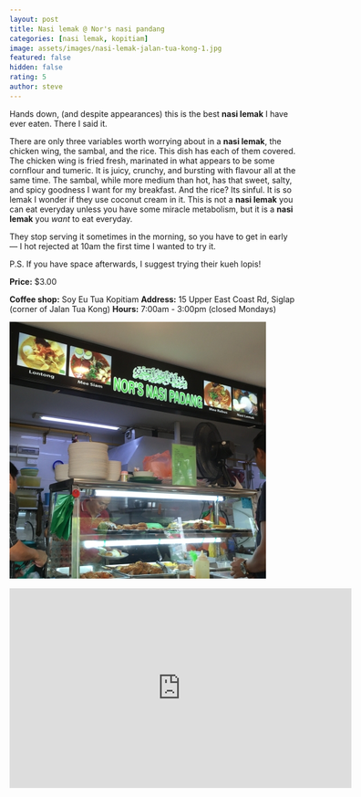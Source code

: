 ```yaml
---
layout: post
title: Nasi lemak @ Nor's nasi pandang
categories: [nasi lemak, kopitiam]
image: assets/images/nasi-lemak-jalan-tua-kong-1.jpg
featured: false
hidden: false
rating: 5
author: steve
---
```


Hands down, (and despite appearances) this is the best **nasi lemak** I have ever eaten. There I said it.

There are only three variables worth worrying about in a **nasi lemak**, the chicken wing, the sambal, and the rice. This dish has each of them covered. The chicken wing is fried fresh, marinated in what appears to be some cornflour and tumeric. It is juicy, crunchy, and bursting with flavour all at the same time. The sambal, while more medium than hot, has that sweet, salty, and spicy goodness I want for my breakfast. And the rice? Its sinful. It is so lemak I wonder if they use coconut cream in it. This is not a **nasi lemak** you can eat everyday unless you have some miracle metabolism, but it is a **nasi lemak** you *want* to eat everyday.

They stop serving it sometimes in the morning, so you have to get in early — I hot rejected at 10am the first time I wanted to try it.

P.S. If you have space afterwards, I suggest trying their kueh lopis!

**Price:** $3.00  

**Coffee shop:** Soy Eu Tua Kopitiam
**Address:** 15 Upper East Coast Rd, Siglap (corner of Jalan Tua Kong)
**Hours:** 7:00am - 3:00pm (closed Mondays)

![Nor's nasi padang](/assets/images/nasi-lemak-jalan-tua-kong-2.jpg "Nor's nasi padang")

<iframe src="https://www.google.com/maps/embed?pb=!1m18!1m12!1m3!1d3988.7708477694073!2d103.92355921421253!3d1.3129309990424067!2m3!1f0!2f0!3f0!3m2!1i1024!2i768!4f13.1!3m3!1m2!1s0x31da22bb4bec05fb%3A0x2e291e2efa1806eb!2sSoy%20Eu%20Tua%20Coffee%20Shop!5e0!3m2!1sen!2sau!4v1571816489326!5m2!1sen!2sau" width="600" height="350" frameborder="0" style="border:0;" allowfullscreen=""></iframe>